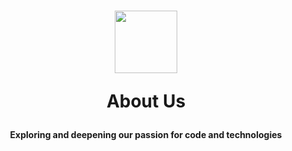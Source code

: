 <html>
  <head>
    <h1>
      <div id="logo"> 
         <p align="center">
	          <img src="" width="100"> 
           </p>
       </div>       
      <p align="center"> 
        <strong> About Us </strong>
      </p>
    </h1>
      <p align="center"> 
        <strong> Exploring and deepening our passion for code and technologies </strong>
      </p>   
  </head>
  <body>
 
</html>

